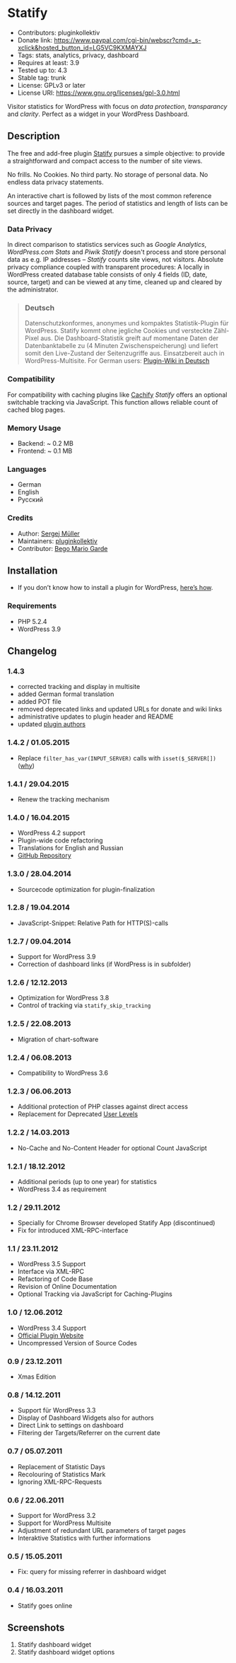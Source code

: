 # Statify #
* Contributors:      pluginkollektiv
* Donate link:       https://www.paypal.com/cgi-bin/webscr?cmd=_s-xclick&hosted_button_id=LG5VC9KXMAYXJ
* Tags:              stats, analytics, privacy, dashboard
* Requires at least: 3.9
* Tested up to:      4.3
* Stable tag:        trunk
* License:           GPLv3 or later
* License URI:       https://www.gnu.org/licenses/gpl-3.0.html


Visitor statistics for WordPress with focus on _data protection_, _transparancy_ and _clarity_. Perfect as a widget in your WordPress Dashboard.


## Description ##
The free and add-free plugin [Statify](http://statify.de) pursues a simple objective: to provide a straightforward and compact access to the number of site views.

No frills. No Cookies. No third party. No storage of personal data. No endless data privacy statements.

An interactive chart is followed by lists of the most common reference sources and target pages. The period of statistics and length of lists can be set directly in the dashboard widget.


### Data Privacy ###
In direct comparison to statistics services such as *Google Analytics*, *WordPress.com Stats* and *Piwik* *Statify* doesn't process and store personal data as e.g. IP addresses – *Statify* counts site views, not visitors.
Absolute privacy compliance coupled with transparent procedures: A locally in WordPress created database table consists of only 4 fields (ID, date, source, target) and can be viewed at any time, cleaned up and cleared by the administrator.


> ### Deutsch ###
> Datenschutzkonformes, anonymes und kompaktes Statistik-Plugin für WordPress.
Statify kommt ohne jegliche Cookies und versteckte Zähl-Pixel aus. Die Dashboard-Statistik greift auf momentane Daten der Datenbanktabelle zu (4 Minuten Zwischenspeicherung) und liefert somit den Live-Zustand der Seitenzugriffe aus. Einsatzbereit auch in WordPress-Multisite.
> For German users: [Plugin-Wiki in Deutsch](https://github.com/pluginkollektiv/statify)


### Compatibility ###
For compatibility with caching plugins like [Cachify](http://cachify.de) *Statify*  offers an optional switchable tracking via JavaScript. This function allows reliable count of cached blog pages.


### Memory Usage ###
* Backend: ~ 0.2 MB
* Frontend: ~ 0.1 MB


### Languages ###
* German
* English
* Русский


### Credits ###
* Author: [Sergej Müller](https://sergejmueller.github.io/)
* Maintainers: [pluginkollektiv](http://pluginkollektiv.org/)
* Contributor: [Bego Mario Garde](https://garde-medienberatung.de)


## Installation ##
* If you don’t know how to install a plugin for WordPress, [here’s how](http://codex.wordpress.org/Managing_Plugins#Installing_Plugins).


### Requirements ###
* PHP 5.2.4
* WordPress 3.9


## Changelog ##
### 1.4.3 ###
* corrected tracking and display in multisite
* added German formal translation
* added POT file
* removed deprecated links and updated URLs for donate and wiki links
* administrative updates to plugin header and README
* updated [plugin authors](https://gist.github.com/glueckpress/f058c0ab973d45a72720)

### 1.4.2 / 01.05.2015 ###
* Replace `filter_has_var(INPUT_SERVER)` calls with `isset($_SERVER[])` ([why](https://github.com/wp-stream/stream/issues/254))

### 1.4.1 / 29.04.2015 ###
* Renew the tracking mechanism

### 1.4.0 / 16.04.2015 ###
* WordPress 4.2 support
* Plugin-wide code refactoring
* Translations for English and Russian
* [GitHub Repository](https://github.com/pluginkollektiv/statify)

### 1.3.0 / 28.04.2014 ###
* Sourcecode optimization for plugin-finalization

### 1.2.8 / 19.04.2014 ###
* JavaScript-Snippet: Relative Path for HTTP(S)-calls

### 1.2.7 / 09.04.2014 ###
* Support for WordPress 3.9
* Correction of dashboard links (if WordPress is in subfolder)

### 1.2.6 / 12.12.2013 ###
* Optimization for WordPress 3.8
* Control of tracking via `statify_skip_tracking`

### 1.2.5 / 22.08.2013 ###
* Migration of chart-software

### 1.2.4 / 06.08.2013 ###
* Compatibility to WordPress 3.6

### 1.2.3 / 06.06.2013 ###
* Additional protection of PHP classes against direct access
* Replacement for Deprecated [User Levels](http://codex.wordpress.org/Roles_and_Capabilities#User_Levels)

### 1.2.2 / 14.03.2013 ###
* No-Cache and No-Content Header for optional Count JavaScript

### 1.2.1 / 18.12.2012 ###
* Additional periods (up to one year) for statistics
* WordPress 3.4 as requirement

### 1.2 / 29.11.2012 ###
* Specially for Chrome Browser developed Statify App (discontinued)
* Fix for introduced XML-RPC-interface

### 1.1 / 23.11.2012 ###
* WordPress 3.5 Support
* Interface via XML-RPC
* Refactoring of Code Base
* Revision of Online Documentation
* Optional Tracking via JavaScript for Caching-Plugins

### 1.0 / 12.06.2012 ###
* WordPress 3.4 Support
* [Official Plugin Website](http://statify.de "Statify WordPress Stats")
* Uncompressed Version of Source Codes

### 0.9 / 23.12.2011 ###
* Xmas Edition

### 0.8 / 14.12.2011 ###
* Support für WordPress 3.3
* Display of Dashboard Widgets also for authors
* Direct Link to settings on dashboard
* Filtering der Targets/Referrer on the current date

### 0.7 / 05.07.2011 ###
* Replacement of Statistic Days
* Recolouring of Statistics Mark
* Ignoring XML-RPC-Requests

### 0.6 / 22.06.2011 ###
* Support for WordPress 3.2
* Support for WordPress Multisite
* Adjustment of redundant URL parameters of target pages
* Interaktive Statistics with further informations

### 0.5 / 15.05.2011 ###
* Fix: query for missing referrer in dashboard widget

### 0.4 / 16.03.2011 ###
* Statify goes online


## Screenshots ##
1. Statify dashboard widget
2. Statify dashboard widget options
